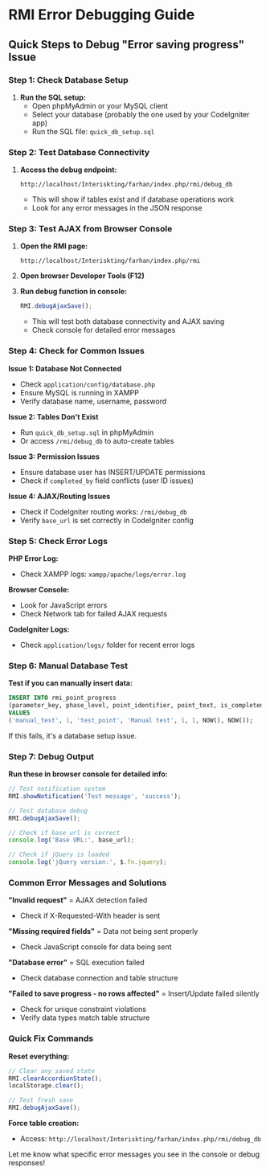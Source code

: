 # RMI Error Debugging Guide

## Quick Steps to Debug "Error saving progress" Issue

### Step 1: Check Database Setup
1. **Run the SQL setup:**
   - Open phpMyAdmin or your MySQL client
   - Select your database (probably the one used by your CodeIgniter app)
   - Run the SQL file: `quick_db_setup.sql`

### Step 2: Test Database Connectivity
1. **Access the debug endpoint:**
   ```
   http://localhost/Interiskting/farhan/index.php/rmi/debug_db
   ```
   - This will show if tables exist and if database operations work
   - Look for any error messages in the JSON response

### Step 3: Test AJAX from Browser Console
1. **Open the RMI page:**
   ```
   http://localhost/Interiskting/farhan/index.php/rmi
   ```

2. **Open browser Developer Tools (F12)**

3. **Run debug function in console:**
   ```javascript
   RMI.debugAjaxSave();
   ```
   - This will test both database connectivity and AJAX saving
   - Check console for detailed error messages

### Step 4: Check for Common Issues

**Issue 1: Database Not Connected**
- Check `application/config/database.php`
- Ensure MySQL is running in XAMPP
- Verify database name, username, password

**Issue 2: Tables Don't Exist**
- Run `quick_db_setup.sql` in phpMyAdmin
- Or access `/rmi/debug_db` to auto-create tables

**Issue 3: Permission Issues**
- Ensure database user has INSERT/UPDATE permissions
- Check if `completed_by` field conflicts (user ID issues)

**Issue 4: AJAX/Routing Issues**
- Check if CodeIgniter routing works: `/rmi/debug_db`
- Verify `base_url` is set correctly in CodeIgniter config

### Step 5: Check Error Logs

**PHP Error Log:**
- Check XAMPP logs: `xampp/apache/logs/error.log`

**Browser Console:**
- Look for JavaScript errors
- Check Network tab for failed AJAX requests

**CodeIgniter Logs:**
- Check `application/logs/` folder for recent error logs

### Step 6: Manual Database Test

**Test if you can manually insert data:**
```sql
INSERT INTO rmi_point_progress 
(parameter_key, phase_level, point_identifier, point_text, is_completed, completed_by, created_at, updated_at) 
VALUES 
('manual_test', 1, 'test_point', 'Manual test', 1, 1, NOW(), NOW());
```

If this fails, it's a database setup issue.

### Step 7: Debug Output

**Run these in browser console for detailed info:**
```javascript
// Test notification system
RMI.showNotification('Test message', 'success');

// Test database debug
RMI.debugAjaxSave();

// Check if base_url is correct
console.log('Base URL:', base_url);

// Check if jQuery is loaded
console.log('jQuery version:', $.fn.jquery);
```

### Common Error Messages and Solutions

**"Invalid request"** = AJAX detection failed
- Check if X-Requested-With header is sent

**"Missing required fields"** = Data not being sent properly
- Check JavaScript console for data being sent

**"Database error"** = SQL execution failed
- Check database connection and table structure

**"Failed to save progress - no rows affected"** = Insert/Update failed silently
- Check for unique constraint violations
- Verify data types match table structure

### Quick Fix Commands

**Reset everything:**
```javascript
// Clear any saved state
RMI.clearAccordionState();
localStorage.clear();

// Test fresh save
RMI.debugAjaxSave();
```

**Force table creation:**
- Access: `http://localhost/Interiskting/farhan/index.php/rmi/debug_db`

Let me know what specific error messages you see in the console or debug responses!
